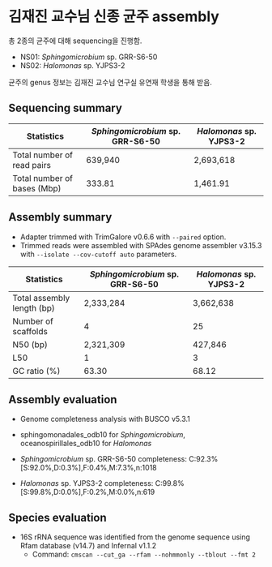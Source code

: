 # 김재진 교수님 신종 균주 assembly

총 2종의 균주에 대해 sequencing을 진행함.

* NS01: _Sphingomicrobium_ sp. GRR-S6-50
* NS02: _Halomonas_ sp. YJPS3-2

균주의 genus 정보는 김재진 교수님 연구실 유연재 학생을 통해 받음.

## Sequencing summary

Statistics | _Sphingomicrobium_ sp. GRR-S6-50 | _Halomonas_ sp. YJPS3-2
---- | ---- | ----
Total number of read pairs | 639,940 | 2,693,618
Total number of bases (Mbp) | 333.81 | 1,461.91

## Assembly summary

* Adapter trimmed with TrimGalore v0.6.6 with `--paired` option.
* Trimmed reads were assembled with SPAdes genome assembler v3.15.3 with `--isolate --cov-cutoff auto` parameters.

Statistics | _Sphingomicrobium_ sp. GRR-S6-50 | _Halomonas_ sp. YJPS3-2
---- | ---- | ----
Total assembly length (bp) | 2,333,284 | 3,662,638
Number of scaffolds | 4 | 25
N50 (bp) | 2,321,309 | 427,846
L50 | 1 | 3
GC ratio (%) | 63.30 | 68.12

## Assembly evaluation

* Genome completeness analysis with BUSCO v5.3.1
* sphingomonadales_odb10 for _Sphingomicrobium_, oceanospirillales_odb10 for _Halomonas_

* _Sphingomicrobium_ sp. GRR-S6-50 completeness: C:92.3%[S:92.0%,D:0.3%],F:0.4%,M:7.3%,n:1018	
* _Halomonas_ sp. YJPS3-2 completeness: C:99.8%[S:99.8%,D:0.0%],F:0.2%,M:0.0%,n:619

## Species evaluation

* 16S rRNA sequence was identified from the genome sequence using Rfam database (v14.7) and Infernal v1.1.2
  * Command: `cmscan --cut_ga --rfam --nohmmonly --tblout --fmt 2`


